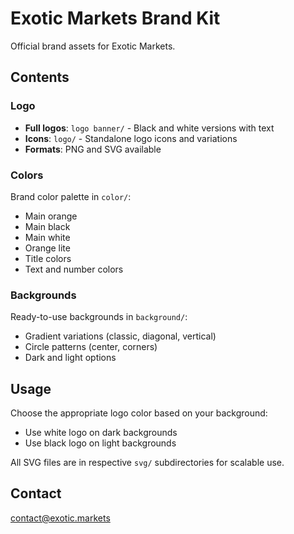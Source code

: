 # Exotic Markets Brand Kit

Official brand assets for Exotic Markets.

## Contents

### Logo
- **Full logos**: `logo banner/` - Black and white versions with text
- **Icons**: `logo/` - Standalone logo icons and variations
- **Formats**: PNG and SVG available

### Colors
Brand color palette in `color/`:
- Main orange
- Main black
- Main white
- Orange lite
- Title colors
- Text and number colors

### Backgrounds
Ready-to-use backgrounds in `background/`:
- Gradient variations (classic, diagonal, vertical)
- Circle patterns (center, corners)
- Dark and light options

## Usage

Choose the appropriate logo color based on your background:
- Use white logo on dark backgrounds
- Use black logo on light backgrounds

All SVG files are in respective `svg/` subdirectories for scalable use.

## Contact

contact@exotic.markets
